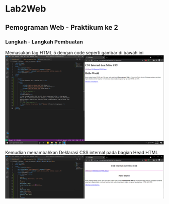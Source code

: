 # Lab2Web

## Pemograman Web - Praktikum ke 2

### Langkah - Langkah Pembuatan
Memasukan tag HTML 5 dengan code seperti gambar di bawah ini
![screenshoot 1](screenshoot/ss1.png)

Kemudian menambahkan Deklarasi CSS internal pada bagian Head HTML
![screenshoot 2](screenshoot/ss2.png)